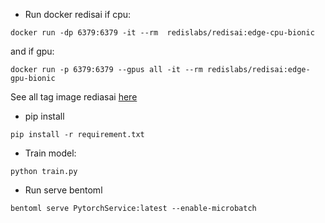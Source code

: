 - Run docker redisai if cpu:
```
docker run -dp 6379:6379 -it --rm  redislabs/redisai:edge-cpu-bionic
```
and if gpu:
```
docker run -p 6379:6379 --gpus all -it --rm redislabs/redisai:edge-gpu-bionic
```

See all tag image rediasai [here](https://hub.docker.com/r/redislabs/redisai/tags?page=1&ordering=last_updated)

- pip install 
```
pip install -r requirement.txt
```

- Train model:
```
python train.py
```

- Run serve bentoml
```
bentoml serve PytorchService:latest --enable-microbatch
```